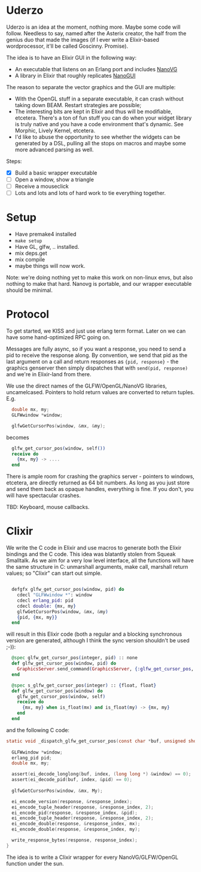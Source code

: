 # Uderzo

Uderzo is an idea at the moment, nothing more. Maybe some code will follow. Needless to
say, named after the Asterix creator, the half from the genius duo that made the images
(if I ever write a Elixir-based wordprocessor, it'll be called Goscinny. Promise).

The idea is to have an Elixir GUI in the following way:

* An executable that listens on an Erlang port and includes [NanoVG](https://github.com/memononen/nanovg)
* A library in Elixir that roughly replicates [NanoGUI](https://github.com/wjakob/nanogui)

The reason to separate the vector graphics and the GUI are multiple:
* With the OpenGL stuff in a separate executable, it can crash without taking down BEAM. Restart strategies are possible;
* The interesting bits are kept in Elixir and thus will be modifiable, etcetera. There's a ton of fun stuff you can do when your widget library is truly native and you have a code environment that's dynamic. See Morphic, Lively Kernel, etcetera. 
* I'd like to abuse the opportunity to see whether the widgets can be generated by a DSL, pulling all the stops on macros and maybe some more advanced parsing as well.

Steps:

* [x] Build a basic wrapper executable
* [ ] Open a window, show a triangle
* [ ] Receive a mouseclick
* [ ] Lots and lots and lots of hard work to tie everything together.

# Setup

* Have premake4 installed
* `make setup`
* Have GL, glfw, .. installed. 
* mix deps.get
* mix compile
* maybe things will now work. 

Note: we're doing nothing yet to make this work on non-linux envs, but also nothing to 
make that hard. Nanovg is portable, and our wrapper executable should be minimal.

# Protocol

To get started, we KISS and just use erlang term format. Later on we can have some hand-optimized
RPC going on.

Messages are fully async, so if you want a response, you need to send a pid to receive the
response along. By convention, we send that pid as the last argument on a call and 
return responses as `{pid, response}` - the graphics genserver then simply dispatches
that with `send(pid, response)` and we're in Elixir-land from there. 

We use the direct names of the GLFW/OpenGL/NanoVG libraries, uncamelcased. Pointers to 
hold return values are converted to return tuples. E.g. 

```c
  double mx, my;
  GLFWwindow *window;

  glfwGetCursorPos(window, &mx, &my);
```

becomes

```elixir
  glfw_get_cursor_pos(window, self())
  receive do
    {mx, my} -> ....
  end
```

There is ample room for crashing the graphics server - pointers to windows, etcetera, are
directly returned as 64 bit numbers. As long as you just store and send them back as
opaque handles, everything is fine. If you don't, you will have spectacular crashes. 

TBD: Keyboard, mouse callbacks. 

# Clixir

We write the C code in Elixir and use macros to generate both the Elixir bindings
and the C code. This idea was blatantly stolen from Squeak Smalltalk. As we aim
for a very low level interface, all the functions will have the same structure in 
C: unmarshall arguments, make call, marshall return values; so "Clixir" can start
out simple.

```elixir

  defgfx glfw_get_cursor_pos(window, pid) do
    cdecl "GLFWwindow *": window
    cdecl erlang_pid: pid
    cdecl double: {mx, my}
    glfwGetCursorPos(window, &mx, &my)
    {pid, {mx, my}}
  end
```

will result in this Elixir code (both a regular and a blocking synchronous version
are generated, although I think the sync version shouldn't be used ;-)):

```elixir
  @spec glfw_get_cursor_pos(integer, pid) :: none
  def glfw_get_cursor_pos(window, pid) do
    GraphicsServer.send_command(GraphicsServer, {:glfw_get_cursor_pos, window, pid})
  end

  @spec s_glfw_get_cursor_pos(integer) :: {float, float}
  def glfw_get_cursor_pos(window) do
    glfw_get_cursor_pos(window, self)
    receive do
      {mx, my} when is_float(mx) and is_float(my) -> {mx, my}
    end
  end
```

and the following C code:

```c
static void _dispatch_glfw_get_cursor_pos(const char *buf, unsigned short len, int *index) {
  
  GLFWwindow *window;
  erlang_pid pid;
  double mx, my;

  assert(ei_decode_longlong(buf, index, (long long *) &window) == 0);
  assert(ei_decode_pid(buf, index, &pid) == 0);
  
  glfwGetCursorPos(window, &mx, My);

  ei_encode_version(response, &response_index);
  ei_encode_tuple_header(response, &response_index, 2);
  ei_encode_pid(response, &response_index, &pid);
  ei_encode_tuple_header(response, &response_index, 2);
  ei_encode_double(response, &response_index, mx);
  ei_encode_double(response, &response_index, my);

  write_response_bytes(response, response_index);
}
```

The idea is to write a Clixir wrapper for every NanoVG/GLFW/OpenGL function under the sun.
